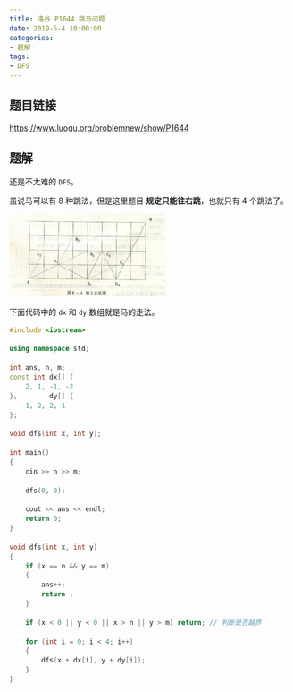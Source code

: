```yaml
---
title: 洛谷 P1644 跳马问题
date: 2019-5-4 10:00:00
categories: 
- 题解
tags:
- DFS
---
```


## 题目链接

https://www.luogu.org/problemnew/show/P1644

<!-- More -->

## 题解

还是不太难的 `DFS`。

虽说马可以有 8 种跳法，但是这里题目 **规定只能往右跳**，也就只有 4 个跳法了。

![P1644-1](/img/luogu1644/P1644-1.jpg)

下面代码中的 `dx` 和 `dy` 数组就是马的走法。

```cpp
#include <iostream>

using namespace std;

int ans, n, m;
const int dx[] {
    2, 1, -1, -2
},        dy[] {
    1, 2, 2, 1
};

void dfs(int x, int y);

int main()
{
    cin >> n >> m;

    dfs(0, 0);

    cout << ans << endl;
    return 0;
}

void dfs(int x, int y)
{
    if (x == n && y == m)
    {
        ans++;
        return ;
    }

    if (x < 0 || y < 0 || x > n || y > m) return; // 判断是否越界

    for (int i = 0; i < 4; i++)
    {
        dfs(x + dx[i], y + dy[i]);
    }
}
```
